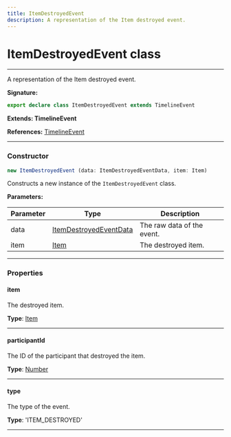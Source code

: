 ```yaml
---
title: ItemDestroyedEvent
description: A representation of the Item destroyed event.
---
```


# ItemDestroyedEvent class

---

A representation of the Item destroyed event.

**Signature:**

```ts
export declare class ItemDestroyedEvent extends TimelineEvent 
```

**Extends: TimelineEvent**

**References:** [TimelineEvent](/api/classes/timelineevent)

---

### Constructor

```ts
new ItemDestroyedEvent (data: ItemDestroyedEventData, item: Item)
```

Constructs a new instance of the `ItemDestroyedEvent` class.

**Parameters:**

| Parameter | Type | Description |
| --------- | ---- | ----------- |
| data | [ItemDestroyedEventData](/api/interfaces/itemdestroyedeventdata) | The raw data of the event. |
| item | [Item](/api/classes/item) | The destroyed item. |
---

### Properties

#### item

The destroyed item.



**Type**: [Item](/api/classes/item)

---

#### participantId

The ID of the participant that destroyed the item.



**Type**: [Number](https://developer.mozilla.org/en-US/docs/Web/JavaScript/Reference/Global_Objects/Number)

---

#### type

The type of the event.



**Type**: 'ITEM_DESTROYED'

---

